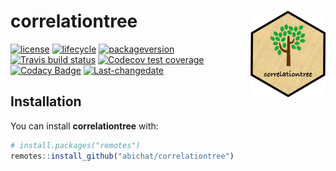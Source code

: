 
<!-- README.md is generated from README.Rmd. Please edit that file -->

# correlationtree <img src='man/figures/logo.png' align="right" height="138" />

<!-- badges: start -->

[![license](https://img.shields.io/badge/license-GPL--3-blue.svg)](https://www.gnu.org/licenses/gpl-3.0.en.html)
[![lifecycle](https://img.shields.io/badge/lifecycle-experimental-orange.svg)](https://www.tidyverse.org/lifecycle/#experimental)
[![packageversion](https://img.shields.io/badge/Package%20version-0.0.1-orange.svg?style=flat-square)](commits/master)
[![Travis build
status](https://travis-ci.org/abichat/correlationtree.svg?branch=master)](https://travis-ci.org/abichat/correlationtree)
[![Codecov test
coverage](https://codecov.io/gh/abichat/correlationtree/branch/master/graph/badge.svg)](https://codecov.io/gh/abichat/correlationtree?branch=master)
[![Codacy
Badge](https://api.codacy.com/project/badge/Grade/c476773bb2b848eca5c9cd8ab0551383)](https://www.codacy.com/app/abichat/correlationtree?utm_source=github.com&utm_medium=referral&utm_content=abichat/correlationtree&utm_campaign=Badge_Grade)
[![Last-changedate](https://img.shields.io/badge/last%20change-2020--03--02-yellowgreen.svg)](https://github.com/abichat/correlationtree/commits/master)
<!-- badges: end -->

## Installation

You can install **correlationtree** with:

``` r
# install.packages("remotes")
remotes::install_github("abichat/correlationtree")
```
